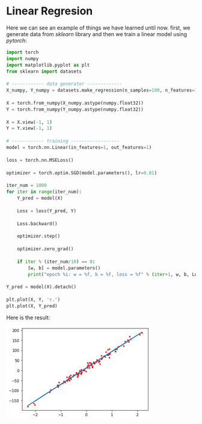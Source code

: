 
# Linear Regresion

Here we can see an example of things we have learned until now. first, we generate data from *sklearn* library and then we train a linear model using *pytorch*:

```python
import torch
import numpy
import matplotlib.pyplot as plt
from sklearn import datasets

# ------------ data generator -------------
X_numpy, Y_numpy = datasets.make_regression(n_samples=100, n_features=1, bias=10, noise=10, random_state=1)

X = torch.from_numpy(X_numpy.astype(numpy.float32))
Y = torch.from_numpy(Y_numpy.astype(numpy.float32))

X = X.view(-1, 1)
Y = Y.view(-1, 1)

# ------------ training ------------------
model = torch.nn.Linear(in_features=1, out_features=1)

loss = torch.nn.MSELoss()

optimizer = torch.optim.SGD(model.parameters(), lr=0.01)

iter_num = 1000
for iter in range(iter_num):
    Y_pred = model(X)

    Loss = loss(Y_pred, Y)

    Loss.backward()

    optimizer.step()

    optimizer.zero_grad()

    if iter % (iter_num/10) == 0:
        [w, b] = model.parameters()
        print("epoch %i: w = %f, b = %f, loss = %f" % (iter+1, w, b, Loss))

Y_pred = model(X).detach()

plt.plot(X, Y, 'r.')
plt.plot(X, Y_pred)
```

Here is the result:

![Linear Regresion](./images/04.png)